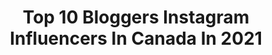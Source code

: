 ---
title: Top 10 Bloggers Instagram Influencers In Canada In 2021
description: >-
  Find top bloggers Instagram influencers in Canada in 2021. Most popular hashtags: #ad #calgary #love.
platform: Instagram
hits: 389
text_top: Analyze the most popular Instagram accounts on inBeat.
text_bottom: Our search engine aggregates 389 Instagram influencers like this in Canada for you to connect with.
profiles:
  - username: "aslam_azzi"
    fullname: >-
      R ⭕ W D Y
    bio: >-
      . ALHAMDULLILAAH 💯 . FASHION BLOGGER . KEEP SMILING 🥀 . ."𝖠𝗅𝗅 𝗆𝗒 𝗁𝖺𝗍𝖾𝗋𝗌 , 𝖠𝗌𝗌𝖾𝗆𝖻𝗅𝖾 𝗁𝖾𝗋𝖾 "🚀 🍃..
    location: "Canada"
    followers: 6794
    engagement: 1897
    commentsToLikes: 0.198088
    id: ck9wi95sx19bv0j78s3u61tjk
    verified: false
    hashtags: "#instagram, #thrissur, #mallugram, #instagoodl"
  - username: "outfitsbyalexa"
    fullname: >-
      𝐃𝐀𝐈𝐋𝐘 𝐎𝐔𝐓𝐅𝐈𝐓𝐒 | 𝐅𝐀𝐒𝐇𝐈𝐎𝐍
    bio: >-
      ➳ Petite, 5ft & I love clothes ✨ ➳ Sharing my daily outfits with you! ➳ Canadian Fashion Blogger ➳ ✉️: outfitsbyalexa@hotmail.com ➳ shop my looks ↓
    location: "Canada"
    followers: 7357
    engagement: 961
    commentsToLikes: 0.718387
    id: ck6tizqsb1qpn0j710cpq32ko
    verified: false
    hashtags: "#urbanplanet, #upbabe, #gifted, #strongersweden"
  - username: "teachme_style"
    fullname: >-
      Holly Horvath
    bio: >-
      1st + 2nd Grade Teacher📚 | Lifestyle Blogger💻 | Mother to Sunny 🐶. |🇨🇦| Inquiries 💌 holly@infagency.com
    location: "Canada"
    followers: 63749
    engagement: 392
    commentsToLikes: 0.198984
    id: ck5c8ew099bv80i11x8ny5s63
    verified: false
    hashtags: "#mineral89, #overholl, #gifted, #ad"
  - username: "beyondthelittleblackdress"
    fullname: >-
      J A C K I E || Everyday Style
    bio: >-
      📍Toronto | Warsaw | Amsterdam Style Expert & Style Blogger Just for Fun • Tall Girl • Mommy Tag your style ideas #btlbdstyle
    location: "Canada"
    followers: 6328
    engagement: 759
    commentsToLikes: 0.351938
    id: ck8tbk3jdvy7x0j78uclp8vq9
    verified: false
    hashtags: "#slowfashionblogger, #torontogirl, #supportsmallbusiness, #torontoblogger"
  - username: "jkozuki"
    fullname: >-
      Jkozuki 🇨🇦
    bio: >-
      Salon owner & life style blogger, my story through pictures. International #FASHIONWEEK backstage coordinator #ESTHETICAN #EDUCATOR #Housewives Lover
    location: "Canada"
    followers: 35042
    engagement: 742
    commentsToLikes: 0.023391
    id: ck5hq63roskfk0i11ebgpo663
    verified: false
    hashtags: "#tbthursday, #nationalcomingoutday"
  - username: "pinklablonde"
    fullname: >-
      PINKLABLONDE
    bio: >-
      Welcome to my world 🍋✨💛 👱🏻‍♀️ Marie-Anne Labrie 📍 Based in Montreal 🎨 HAIR EDUCATOR ✏️ Blogger 📊 Social media LOVER
    location: "Canada"
    followers: 23893
    engagement: 354
    commentsToLikes: 0.066055
    id: ckf5qq8c4a79j0j23w6w2ve3z
    verified: false
    hashtags: "#hairstyle, #blondehair, #healthyhair, #hairtips"
  - username: "jennadouce"
    fullname: >-
      J E N N A | Travel & Lifestyle
    bio: >-
      ✈ adventures┊well-being┊realness ⌕ Ottawa based blogger ✉︎ rates / pitches: doucet.jenna@gmail.com ⤑ @lululemon ambassador 🍋 ↓ ✨discounts & links
    location: "Canada"
    followers: 28166
    engagement: 244
    commentsToLikes: 0.231945
    id: ck9hcnncwm79l0j78nl97omfr
    verified: false
    hashtags: "#sponsored, #ad, #thanksgiving, #autumn"
  - username: "jr_reporteryyc"
    fullname: >-
      A l e x i a   S a b a u 🎤
    bio: >-
      ⭐️ Broadway Mega Fan ⭐️ 🎙 Reporter @cbckidsnews 👩🏻‍💻 Blogger @tourismcalgary 🌟 @canadassmartest @cbc GEM ▶️OVER THE MOON @netflix interview
    location: "Canada"
    followers: 9397
    engagement: 539
    commentsToLikes: 0.127474
    id: ck6titm2n1ejt0j71yji866f7
    verified: false
    hashtags: "#calgarybuzz, #harrypotterforlife, #driveins, #yycnow"
  - username: "taylorelizabethstyle"
    fullname: >-
      ✰ T A Y L O R ✰
    bio: >-
      ★ Tbh I’d rather be at Target 🎯 ★ Sephora Beauty Advisor ✨ ★ IG blogger & YouTuber 💻 ★ Toronto, Canada 🇨🇦 ★ taylorkingdon@live.ca 💌
    location: "Canada"
    followers: 10631
    engagement: 534
    commentsToLikes: 0.093411
    id: ck6ugcp4e28l40j715lqcrafu
    verified: false
    hashtags: "#ootdinspiration, #beautyblog, #aritziastyle, #fashionblog"
  - username: "immrfabulous"
    fullname: >-
      Mr. Fab
    bio: >-
      Blogger, Writer, Actor, Model & On-Air Media Personality. 🤓 Let's chat: ryan@immrfabulous.com
    location: "Canada"
    followers: 5577
    engagement: 581
    commentsToLikes: 0.230343
    id: ck6tq007somtz0j719wx6jhcw
    verified: false
    hashtags: "#westernheritage, #ad, #mysmallbizreco, #gay"
---
